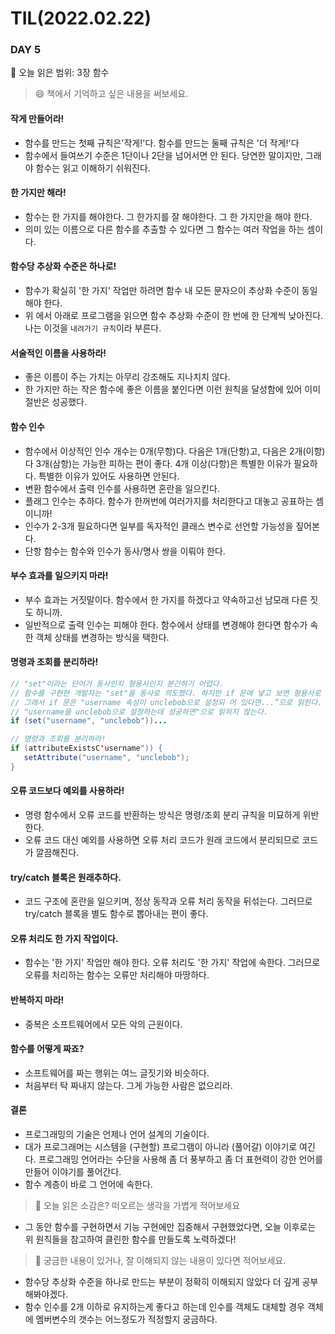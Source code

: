 # TIL(2022.02.22)
### DAY 5
🔖 오늘 읽은 범위: 3장 함수
> 😄 책에서 기억하고 싶은 내용을 써보세요.

#### 작게 만들어라!
  - 함수를 만드는 첫째 규칙은'작게!'다. 함수를 만드는 둘째 규칙은 '더 작게!'다
  - 함수에서 들여쓰기 수준은 1단이나 2단을 넘어서면 안 된다. 당연한 말이지만, 그래야 함수는 읽고 이해하기 쉬워진다.
#### 한 가지만 해라!
  - 함수는 한 가지를 해야한다. 그 한가지를 잘 해야한다. 그 한 가지만을 해야 한다.
  - 의미 있는 이름으로 다른 함수를 추출할 수 있다면 그 함수는 여러 작업을 하는 셈이다.
#### 함수당 추상화 수준은 하나로!
  - 함수가 확실히 '한 가지' 작업만 하려면 함수 내 모든 문자으이 추상화 수준이 동일해야 한다.
  - 위 에서 아래로 프로그램을 읽으면 함수 추상화 수준이 한 번에 한 단계씩 낮아진다. 나는 이것을 `내려가기 규칙`이라 부른다.
#### 서술적인 이름을 사용하라!
  - 좋은 이름이 주는 가치는 아무리 강조해도 지나치치 않다.
  - 한 가지만 하는 작은 함수에 좋은 이름을 붙인다면 이런 원칙을 달성함에 있어 이미 절반은 성공했다.
#### 함수 인수
  - 함수에서 이상적인 인수 개수는 0개(무항)다. 다음은 1개(단항)고, 다음은 2개(이항)다 3개(삼항)는 가능한 피하는 편이 좋다. 4개 이상(다항)은 특별한 이유가 필요하다. 특별한 이유가 있어도 사용하면 안된다.
  - 변환 함수에서 출력 인수를 사용하면 혼란을 일으킨다.
  - 플래그 인수는 추하다. 함수가 한꺼번에 여러가지를 처리한다고 대놓고 공표하는 셈이니까!
  - 인수가 2-3개 필요하다면 일부를 독자적인 클래스 변수로 선언할 가능성을 짚어본다.
  - 단항 함수는 함수와 인수가 동사/명사 쌍을 이뤄야 한다.
#### 부수 효과를 일으키지 마라!
  - 부수 효과는 거짓말이다. 함수에서 한 가지를 하겠다고 약속하고선 남모래 다른 짓도 하니까.
  - 일반적으로 출력 인수는 피해야 한다. 함수에서 상태를 변경해야 한다면 함수가 속한 객체 상태를 변경하는 방식을 택한다.
#### 명령과 조회를 분리하라!
```java
// "set"이라는 단어가 동사인지 형용사인지 분간하기 어렵다.  
// 함수를 구현한 개발자는 "set"을 동사로 의도했다. 하지만 if 문에 넣고 보면 형용사로 느껴진다.  
// 그래서 if 문은 "username 속성이 unclebob으로 설정되 어 있다면...”으로 읽힌다.  
// "username을 unclebob으로 설정하는데 성공하면"으로 읽히지 않는다.  
if (set("username", "unclebob"))...  
```
```java
// 명령과 조회를 분리하라!  
if (attributeExistsC'username")) {  
   setAttribute("username", "unclebob");  
}  
```
#### 오류 코드보다 예외를 사용하라!
  - 명령 함수에서 오류 코드를 반환하는 방식은 명령/조회 분리 규칙을 미묘하게 위반한다.
  - 오류 코드 대신 예외를 사용하면 오류 처리 코드가 원래 코드에서 분리되므로 코드가 깔끔해진다.
#### try/catch 블록은 원래추하다.
  - 코드 구조에 혼란을 일으키며, 정상 동작과 오류 처리 동작을 뒤섞는다. 그러므로 try/catch 블록을 별도 함수로 뽑아내는 편이 좋다.
#### 오류 처리도 한 가지 작업이다.
  - 함수는 '한 가지' 작업만 해야 한다. 오류 처리도 '한 가지' 작업에 속한다. 그러므로 오류를 처리하는 함수는 오류만 처리해야 마땅하다.
#### 반복하지 마라!
  - 중복은 소프트웨어에서 모든 악의 근원이다.
#### 함수를 어떻게 짜죠?
  - 소프트웨어를 짜는 행위는 여느 글짓기와 비슷하다.
  - 처음부터 탁 짜내지 않는다. 그게 가능한 사람은 없으리라.
#### 결론
  - 프로그래밍의 기술은 언제나 언어 설계의 기술이다.
  - 대가 프로그래머는 시스템을 (구현할) 프로그램이 아니라 (풀어갈) 이야기로 여긴다. 프로그래밍 언어라는 수단을 사용해 좀 더 풍부하고 좀 더 표현력이 강한 언어를 만들어 이야기를 풀어간다.
  - 함수 계층이 바로 그 언어에 속한다.

> 🤔 오늘 읽은 소감은? 떠오르는 생각을 가볍게 적어보세요

- 그 동안 함수를 구현하면서 기능 구현에만 집중해서 구현했었다면, 오늘 이후로는 위 원칙들을 참고하여 클린한 함수를 만들도록 노력하겠다!

> 🔎 궁금한 내용이 있거나, 잘 이해되지 않는 내용이 있다면 적어보세요.

- 함수당 추상화 수준을 하나로 만드는 부분이 정확히 이해되지 않았다 더 깊게 공부해봐야겠다.
- 함수 인수를 2개 이하로 유지하는게 좋다고 하는데 인수를 객체도 대체할 경우 객체에 멤버변수의 갯수는 어느정도가 적정할지 궁금하다.
